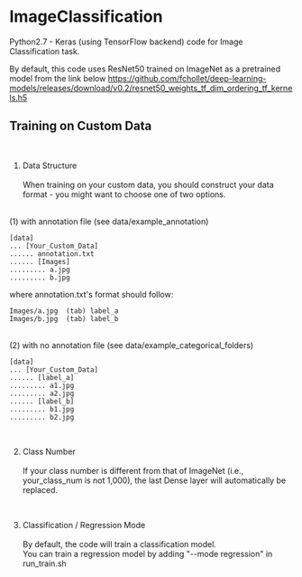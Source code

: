 # ImageClassification

Python2.7 - Keras (using TensorFlow backend) code for Image Classification task.

By default, this code uses ResNet50 trained on ImageNet as a pretrained model from the link below
https://github.com/fchollet/deep-learning-models/releases/download/v0.2/resnet50_weights_tf_dim_ordering_tf_kernels.h5


## Training on Custom Data
<br />

1. Data Structure<br /><br />
When training on your custom data, you should construct your data format - you might want to choose one of two options.
<br />
(1) with annotation file (see data/example_annotation)

```
[data]
... [Your_Custom_Data]
...... annotation.txt
...... [Images]
......... a.jpg
......... b.jpg
```

where annotation.txt's format should follow:<br />
```
Images/a.jpg  (tab) label_a
Images/b.jpg  (tab) label_b
```
<br />
(2) with no annotation file (see data/example_categorical_folders)

```
[data]
... [Your_Custom_Data]
...... [label_a]
......... a1.jpg
......... a2.jpg
...... [label_b]
......... b1.jpg
......... b2.jpg
```

<br />

2. Class Number<br /><br />
If your class number is different from that of ImageNet (i.e., your_class_num is not 1,000), the last Dense layer will automatically be replaced.

<br />

3. Classification / Regression Mode<br /><br />
By default, the code will train a classification model.<br />
You can train a regression model by adding "--mode regression" in run_train.sh
